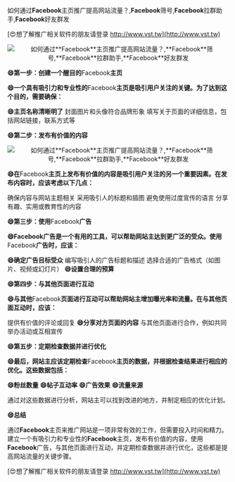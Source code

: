如何通过**Facebook**主页推广提高网站流量？,**Facebook**筛号,**Facebook**拉群助手,**Facebook**好友群发

[😍想了解推广相关软件的朋友请登录 http://www.vst.tw](http://www.vst.tw)

 <center><img src="https://vst.tw/MP4/tuiguang/png/8.png" alt="如何通过**Facebook**主页推广提高网站流量？,**Facebook**筛号,**Facebook**拉群助手,**Facebook**好友群发"></center>

**😄第一步：创建一个醒目的**Facebook**主页**

**😄一个具有吸引力和专业性的**Facebook**主页是吸引用户关注的关键。为了达到这个目的，需要确保：**

**😄主页名称清晰明了**
封面图片和头像符合品牌形象
填写关于页面的详细信息，包括网站链接，联系方式等

**😄第二步：发布有价值的内容**

 <center><img src="https://vst.tw/MP4/tuiguang/png/5.png" alt="如何通过**Facebook**主页推广提高网站流量？,**Facebook**筛号,**Facebook**拉群助手,**Facebook**好友群发"></center>

**😄在**Facebook**主页上发布有价值的内容是吸引用户关注的另一个重要因素。在发布内容时，应该考虑以下几点：**

确保内容与网站主题相关
采用吸引人的标题和插图
避免使用过度宣传的语言
分享有趣、实用或教育性的内容

**😄第三步：使用**Facebook**广告**

**😄**Facebook**广告是一个有用的工具，可以帮助网站主达到更广泛的受众。使用**Facebook**广告时，应该：**

**😄确定广告目标受众**
编写吸引人的广告标题和描述
选择合适的广告格式（如图片、视频或幻灯片）
**😄设置合理的预算**

**😄第四步：与其他页面进行互动**

**😄与其他**Facebook**页面进行互动可以帮助网站主增加曝光率和流量。在与其他页面互动时，应该：**

提供有价值的评论或回复
**😄分享对方页面的内容**
与其他页面进行合作，例如共同举办活动或互相宣传

**😄第五步：定期检查数据并进行优化**

**😄最后，网站主应该定期检查**Facebook**主页的数据，并根据检查结果进行相应的优化。这些数据包括：**

**😄粉丝数量**
**😄帖子互动率**
**😄广告效果**
**😄流量来源**

通过对这些数据进行分析，网站主可以找到改进的地方，并制定相应的优化计划。

**😄总结**

通过**Facebook**主页来推广网站是一项非常有效的工作，但需要投入时间和精力。建立一个有吸引力和专业性的**Facebook**主页，发布有价值的内容，使用**Facebook**广告，与其他页面进行互动，并定期检查数据并进行优化，这些都是提高网站流量的关键步骤。

[😍想了解推广相关软件的朋友请登录 http://www.vst.tw](http://www.vst.tw)



